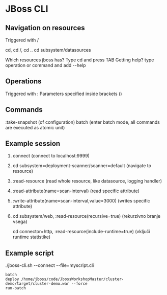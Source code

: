 JBoss CLI
=======================================

Navigation on resources
-------------------

Triggered with / 

cd, cd /, cd ..
cd subsystem/datasources

Which resources jboss has? Type cd and press TAB
Getting help?   type operation or command and add --help

Operations 
-------------------

Triggered with : 
Parameters specified inside brackets ()


Commands
-------------------

:take-snapshot    (of configuration)
batch     (enter batch mode, all commands are executed as atomic unit)


Example session
-------------------

1. connect     (connect to localhost:9999)

2. cd subsystem=deployment-scanner/scanner=default  (navigate to resource)    

3. :read-resource  (read whole resource, like datasource, logging handler)

4. :read-attribute(name=scan-interval)      (read specific attribute)

5. :write-attribute(name=scan-interval,value=3000)   (writes specific attribute)

6. cd subsystem/web, :read-resource(recursive=true)       (rekurzivno branje vsega)

	cd connector=http, :read-resource(include-runtime=true)      (vključi runtime statistike)


Example script
--------------------

./jboss-cli.sh --connect --file=myscript.cli

	batch
	deploy /home/jboss/code/JbossWorkshopMaster/cluster-demo/target/cluster-demo.war --force
	run-batch



